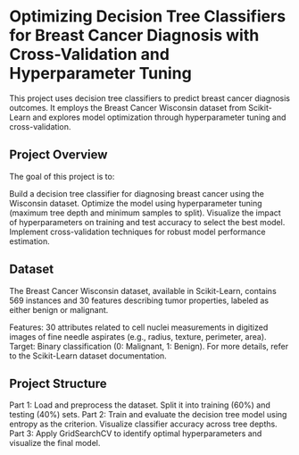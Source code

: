 # Optimizing Decision Tree Classifiers for Breast Cancer Diagnosis with Cross-Validation and Hyperparameter Tuning
This project uses decision tree classifiers to predict breast cancer diagnosis outcomes. It employs the Breast Cancer Wisconsin dataset from Scikit-Learn and explores model optimization through hyperparameter tuning and cross-validation.
## Project Overview
The goal of this project is to:

Build a decision tree classifier for diagnosing breast cancer using the Wisconsin dataset.
Optimize the model using hyperparameter tuning (maximum tree depth and minimum samples to split).
Visualize the impact of hyperparameters on training and test accuracy to select the best model.
Implement cross-validation techniques for robust model performance estimation.
## Dataset
The Breast Cancer Wisconsin dataset, available in Scikit-Learn, contains 569 instances and 30 features describing tumor properties, labeled as either benign or malignant.

Features: 30 attributes related to cell nuclei measurements in digitized images of fine needle aspirates (e.g., radius, texture, perimeter, area).
Target: Binary classification (0: Malignant, 1: Benign).
For more details, refer to the Scikit-Learn dataset documentation.

## Project Structure
Part 1: Load and preprocess the dataset. Split it into training (60%) and testing (40%) sets.
Part 2: Train and evaluate the decision tree model using entropy as the criterion. Visualize classifier accuracy across tree depths.
Part 3: Apply GridSearchCV to identify optimal hyperparameters and visualize the final model.
